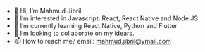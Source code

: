 - 👋 Hi, I’m Mahmud Jibril
- 👀 I’m interested in Javascript, React, React Native and Node.JS   
- 🌱 I’m currently learning React Native, Python and Flutter 
- 💞️ I’m looking to collaborate on my idears.
- 📫 How to reach me? email: mahmud.jibril@ymail.com 

<!---
mjusman/mjusman is a ✨ special ✨ repository because its `README.md` (this file) appears on your GitHub profile.
You can click the Preview link to take a look at your changes.
--->
